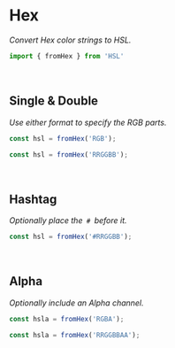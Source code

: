 
# Hex

*Convert Hex color strings to HSL.*

```JavaScript
import { fromHex } from 'HSL'
```

<br>

## Single & Double

*Use either format to specify the RGB parts.*

```JavaScript
const hsl = fromHex('RGB');
```

```JavaScript
const hsl = fromHex('RRGGBB');
```

<br>

## Hashtag

*Optionally place the  `#`  before it.*

```JavaScript
const hsl = fromHex('#RRGGBB');
```

<br>

## Alpha

*Optionally include an Alpha channel.*

```JavaScript
const hsla = fromHex('RGBA');
```

```JavaScript
const hsla = fromHex('RRGGBBAA');
```

<br>
